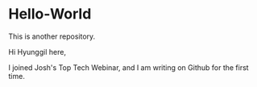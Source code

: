 # Hello-World
This is another repository.

Hi Hyunggil here,

I joined Josh's Top Tech Webinar, and I am writing on Github for the first time.
